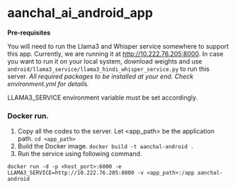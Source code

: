 # aanchal_ai_android_app

**Pre-requisites**

You will need to run the Llama3 and Whisper service somewhere to support this app.
Currently, we are running it at http://10.222.76.205:8000.
In case you want to run it on your local system, download weights and use `android/llama3_service/llama3_hindi_whisper_service.py` to run this server.
*All required packages to be installed at your end. Check environment.yml for details.*

LLAMA3_SERVICE environment variable must be set accordingly.

### Docker run.

1. Copy all the codes to the server. Let <app_path> be the application path. `cd <app_path>`
2. Build the Docker image. `docker build -t aanchal-android .`
3. Run the service using following command.
```
docker run -d -p <host_port>:6000 -e LLAMA3_SERVICE=http://10.222.76.205:8000 -v <app_path>:/app aanchal-android
```

